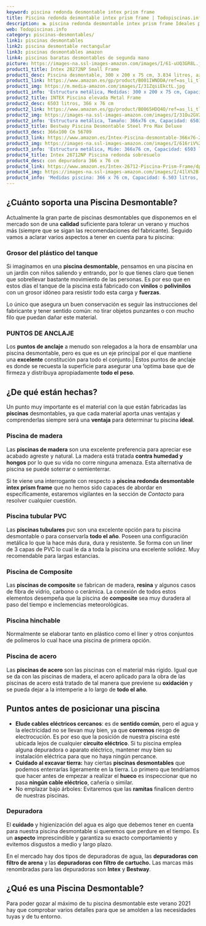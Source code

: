 ```yaml
---
keyword: piscina redonda desmontable intex prism frame
title: Piscina redonda desmontable intex prism frame | Todopiscinas.info
description: 🏊 piscina redonda desmontable intex prism frame Ideales para este verano 2021. Aquí puedes comprar piscina redonda desmontable intex prism frame y comparar con otras similares. No dejes escapar piscina redonda desmontable intex prism frame a un precio realmente tentador.
web: Todopiscinas.info
category: piscinas-desmontables/
link1: piscinas desmontables
link2: piscina desmontable rectangular
link3: piscinas desmontables amazon
link4: piscinas baratas desmontables de segunda mano
picture: https://images-na.ssl-images-amazon.com/images/I/61-uUQ3GR8L.jpg
product1_title: Intex 28272NP Small Frame
product1_desc: Piscina desmontable, 300 x 200 x 75 cm, 3.834 litros, azul
product1_link: https://www.amazon.es/gp/product/B001IWNDDA/ref=as_li_tl?ie=UTF8&camp=3638&creative=24630&creativeASIN=B001IWNDDA&linkCode=as2&tag=todopiscinas0e-21&linkId=25b9d647487c889cb6ef56ed63f50ca1
product1_img: https://m.media-amazon.com/images/I/31ZqsiEkctL.jpg
product1_info: 'Estructura metálica, Medidas: 300 x 200 x 75 cm, Capacidad: 3.834 litros, Para 6 personas (+ 6 años), Fácil montaje, Forma rectangular'
product2_title: INTEX Piscina elevada Metal Frame
product2_desc: 6503 litros, 366 x 76 cm
product2_link: https://www.amazon.es/gp/product/B0065HDQ4O/ref=as_li_tl?ie=UTF8&camp=3638&creative=24630&creativeASIN=B0065HDQ4O&linkCode=as2&tag=todopiscinas0e-21&linkId=ed2430e3ba564d3527ee103df33ed7b3
product2_img: https://images-na.ssl-images-amazon.com/images/I/31Ou2GV2SAL.jpg
product2_info: 'Estructura metálica, Tamaño: 366x76 cm, Capacidad: 6503 litros, Forma circular, De 4 a 7 personas (+6 años)'
product3_title: Bestway Piscina Desmontable Steel Pro Max Deluxe
product3_desc: 366x100 Cm 56709
product3_link: https://www.amazon.es/Intex-Piscina-desmontable-366x76-28210NP/dp/B0065HDQ4O?__mk_es_ES=%C3%85M%C3%85%C5%BD%C3%95%C3%91&crid=25UQGV9HG2INI&dchild=1&keywords=piscinas+desmontables&qid=1615854176&sprefix=piscinas+dem%2Caps%2C201&sr=8-5&linkCode=ll1&tag=todopiscinas0e-21&linkId=34f200977c6cbaab1f3f4d9ac0e64755&language=es_ES&ref_=as_li_ss_tl
product3_img: https://images-na.ssl-images-amazon.com/images/I/616riV%2BiY3L.jpg
product3_info: 'Estructura metálica, Mide: 366x76 cm, Capacidad: 6503 litros, De 4 a 7 personas mayores de 6 años, Forma circular, Tecnología Super-Tough'
product4_title: Intex 26712NP Piscina redonda sobresuelo
product4_desc: con depuradora 366 x 76 cm
product4_link: https://www.amazon.es/Intex-26712-Piscina-Prism-Frame/dp/B07FB823GL?__mk_es_ES=%C3%85M%C3%85%C5%BD%C3%95%C3%91&dchild=1&keywords=piscinas+desmontables+con+depuradora&qid=1615936418&sr=8-5&linkCode=ll1&tag=todopiscinas0e-21&linkId=d98699de7830cd471766fa1daa36de34&language=es_ES&ref_=as_li_ss_tl
product4_img: https://images-na.ssl-images-amazon.com/images/I/41lX%2B-YpibL.jpg
product4_info: 'Medidas piscina: 366 x 76 cm, Capacidad: 6.503 litros, Incluye depuradora de cartucha A, Lona resistente triple capa'
---
```




## ¿Cuánto soporta una Piscina Desmontable?

Actualmente la gran parte de piscinas desmontables que disponemos en el mercado son de una **calidad** suficiente para tolerar un verano y muchos más (siempre que se sigan las recomendaciones del fabricante). Seguido vamos a aclarar varios aspectos a tener en cuenta para tu piscina:


### Grosor del plástico del tanque

Si imaginamos en una **piscina desmontable**, pensamos en una piscina en un jardín con niños saliendo y entrando, por lo que tienes claro que tienen que sobrellevar bastante movimiento de las personas. Es por eso que en estos días el tanque de la piscina está fabricado con **vinilos** o **polivinilos** con un grosor idóneo para resistir todo esta carga y **fuerzas**.

Lo único que asegura un	 buen conservación es seguir las instrucciones del fabricante y tener sentido común: no tirar objetos punzantes o con mucho filo que puedan dañar este material.


### PUNTOS DE ANCLAJE

Los **puntos de anclaje** a menudo son relegados a la hora de ensamblar una piscina desmontable, pero  es que es un eje principal por el que mantiene una **excelente** constitución para todo el conjunto.| Estos puntos de anclaje es donde se recuesta la superficie para asegurar una ’optima base que de firmeza y distribuya apropiadamente **todo el peso**.

<stats-list :link1=link1 :link2=link2 :link3=link3 :link4=link4 :category=category></stats-list>


## ¿De qué  están hechas?

Un punto muy importante es el material con la que están fabricadas las **piscinas** desmontables, ya que cada material aporta unas ventajas y comprenderlas siempre será una **ventaja** para determinar tu piscina **ideal**.


### Piscina de madera

Las **piscinas de madera** son una excelente preferencia para apreciar ese acabado agreste y natural. La madera está tratada **contra humedad y hongos** por lo que su vida no corre ninguna amenaza. Esta alternativa de piscina se puede soterrar o semienterrar.

Si te viene una interrogante con respecto a **piscina redonda desmontable intex prism frame** que no hemos sido capaces de abordar en específicamente, estaremos vigilantes en la sección de _Contacto_ para resolver cualquier cuestión.


### Piscina tubular PVC

Las **piscinas tubulares** pvc son una excelente opción para tu piscina desmontable o para conservarla **todo el año**. Poseen una configuración metálica lo que la hace más dura, dura y resistente. Se forma con un liner de 3 capas de PVC lo cual le da a toda la piscina una excelente solidez. Muy recomendable para largas estancias.


### Piscina de Composite

Las **piscinas de composite** se fabrican de madera, **resina** y algunos casos de fibra de vidrio, carbono o cerámica. La conexión de todos estos elementos desempeña que la piscina de **composite** sea muy duradera al paso del tiempo e inclemencias meteorológicas.


### Piscina hinchable

 Normalmente se elaborar tanto en plástico como el liner y otros conjuntos de polímeros lo cual hace una piscina de primera opción.


### Piscina de acero

Las **piscinas de acero** son las piscinas con el material más rígido. Igual que se da con las piscinas de madera, el acero aplicado para la obra de las piscinas de acero está tratado de tal manera que previene su **oxidación** y se pueda dejar a la intemperie a lo largo de **todo el año**.


## Puntos antes de posicionar una piscina



*   **Elude cables eléctricos cercanos**: es de **sentido común**, pero el agua y la electricidad no se llevan muy bien, ya que **corremos** riesgo de electrocución. Es por eso que la posición de nuestra piscina esté ubicada lejos de cualquier **circuito eléctrico**. Si tu piscina emplea alguna depuradora o aparato eléctrico, mantener muy bien su instalación eléctrica para que no haya ningún percance.
*   **Cuidado al excavar tierra:** hay ciertas **piscinas desmontables** que podemos enterrarlas ligeramente en la tierra. Lo primero  que tendríamos que hacer antes de empezar a realizar el **hueco** es inspeccionar que no pasa **ningún cable eléctrico**, cañería o similar.
*   No emplazar bajo árboles: Evitaremos que las **ramitas** finalicen dentro de nuestras piscinas.


### Depuradora

El **cuidado** y higienización del agua es algo que debemos tener en cuenta para nuestra piscina desmontable si queremos que perdure en el tiempo. Es un **aspecto** imprescindible y garantiza su exacto comportamiento y evitemos disgustos a medio y largo plazo.

En el mercado hay dos tipos de depuradoras de agua, las **depuradoras con filtro de arena** y  las **depuradoras** **con filtro de cartucho.** Las marcas más renombradas para las depuradoras son **Intex** y **Bestway**.

<external-banner></external-banner>


<brand-panel :title=product1_title :desc=product1_desc :img=product1_img :link=product1_link></brand-panel>
## ¿Qué es una Piscina Desmontable?



Para poder gozar al máximo de tu piscina desmontable este verano 2021 hay que comprobar varios detalles para que se amolden a las necesidades tuyas y de tu entorno.